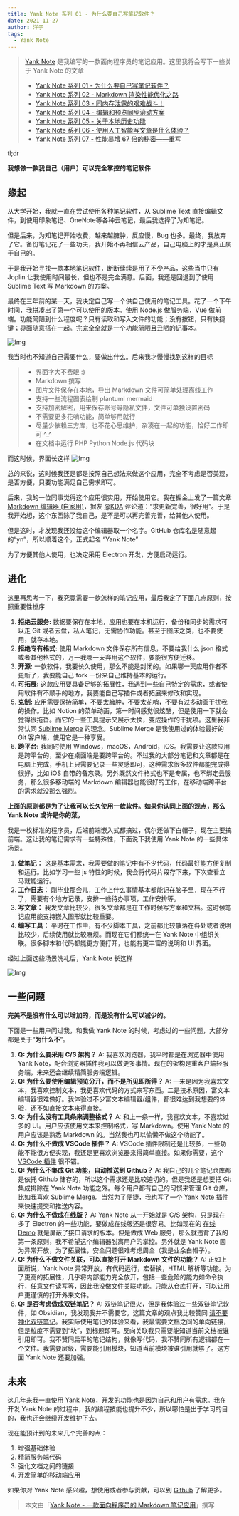 ```yaml
---
title: Yank Note 系列 01 - 为什么要自己写笔记软件？
date: 2021-11-27
author: 洋子
tags:
  - Yank Note
---
```


> [Yank Note](https://github.com/purocean/yn) 是我编写的一款面向程序员的笔记应用。这里我将会写下一些关于 Yank Note 的文章
> - [Yank Note 系列 01 - 为什么要自己写笔记软件？](/yank-note-01)
> - [Yank Note 系列 02 - Markdown 渲染性能优化之路](/yank-note-02)
> - [Yank Note 系列 03 - 同内存泄露的艰难战斗！](/yank-note-03)
> - [Yank Note 系列 04 - 编辑和预览同步滚动方案](/yank-note-04)
> - [Yank Note 系列 05 - 关于本地历史功能](/yank-note-05)
> - [Yank Note 系列 06 - 使用人工智能写文章是什么体验？](/yank-note-06)
> - [Yank Note 系列 07 - 性能暴增 67 倍的秘密——重写](/yank-note-07)

tl;dr

**我想做一款我自己（用户）可以完全掌控的笔记软件**

## 缘起

从大学开始，我就一直在尝试使用各种笔记软件，从 Sublime Text 直接编辑文件，到使用印象笔记、OneNote等各种云笔记，最后我选择了为知笔记。

但是后来，为知笔记开始收费，越来越臃肿，反应慢，Bug 也多。最终，我放弃了它。备份笔记花了一些功夫，我开始不再相信云产品，自己电脑上的才是真正属于自己的。

于是我开始寻找一款本地笔记软件，断断续续是用了不少产品，这些当中只有 Joplin 让我使用时间最长，但也不是完全满意。后面，我还是回退到了使用 Sublime Text 写 Markdown 的方案。

最终在三年前的某一天，我决定自己写一个供自己使用的笔记工具。花了一个下午时间，我拼凑出了第一个可以使用的版本。使用 Node.js 做服务端，Vue 做前端。功能简陋到什么程度呢？只有读取和写入文件的功能；没有按钮，只有快捷键；界面随意搭在一起。完完全全就是一个功能简陋且丑陋的记事本。

![Img](./FILES/2021-11-27-yank-note-01.md/9b0504a5.png)

我当时也不知道自己需要什么，要做出什么。后来我才慢慢找到这样的目标

> - 界面字大不费眼 :)
> - Markdown 撰写
> - 图片文件保存在本地，导出 Markdown 文件可简单处理离线工作
> - 支持一些流程图表绘制 plantuml mermaid
> - 支持加密解密，用来保存账号等隐私文件，文件可单独设置密码
> - 不需要更多花哨功能，简单够用就行
> - 尽量少依赖三方库，也不花心思维护，杂凑在一起的功能，恰好工作即可 ^_^
> - 在文档中运行 PHP Python Node.js 代码块

而这时候，界面长这样
![Img](./FILES/2021-11-27-yank-note-01.md/0d67882c.png)

总的来说，这时候我还是都是按照自己想法来做这个应用，完全不考虑是否美观，是否方便，只要功能满足自己需求即可。

后来，我的一位同事觉得这个应用很实用，开始使用它。我在掘金上发了一篇文章 [Markdown 编辑器 (自家用)](https://juejin.cn/post/6844903614222172173)，掘友 [@KDA](https://juejin.cn/user/307518985733965) 评论道：“求更新完善，很好用”。于是我开始想，这个东西除了我自己，是不是可以再完善完善，给其他人使用。

但是这时，才发现我还没给这个编辑器取一个名字。GitHub 仓库名是随意起的“yn”，所以顺着这个，正式起名 “Yank Note”

为了方便其他人使用，也决定采用 Electron 开发，方便启动运行。

## 进化

这里再思考一下，我究竟需要一款怎样的笔记应用，最后我定了下面几点原则，按照重要性排序

1. **拒绝云服务:** 数据要保存在本地，应用也要在本机运行，备份和同步的需求可以走 Git 或者云盘，私人笔记，无需协作功能。甚至于图床之类，也不要使用，就存本地。
1. **拒绝专有格式:** 使用 Markdown 文件保存所有信息，不要给我什么 json 格式或者其他格式的，万一我哪一天弃用这个软件，要能很方便迁移。
1. **开源:** 一款软件，我要长久使用，那么不能是封闭的。如果哪一天应用作者不更新了，我要能自己 fork 一份来自己维持基本的运行。
1. **可拓展:** 这款应用要具备足够的拓展性，我遇到一些自己特定的需求，或者使用软件有不顺手的地方，我要能自己写插件或者拓展来修改和实现。
1. **克制:** 应用需要保持简单，不要太臃肿，不要太花哨，不要有过多动画干扰我的操作。比如 Notion 的菜单动画，第一时间感觉很炫酷，但是使用一下就会觉得很拖沓。而它的一些工具提示又展示太快，变成操作的干扰项。这里我非常认同 [Sublime Merge](https://www.sublimetext.com/blog/articles/sublime-merge) 的理念。Sublime Merge 是我使用过的体验最好的 Git 客户端，使用它是一种享受。
1. **跨平台:** 我同时使用 Windows，macOS，Android，iOS。我需要让这款应用是跨平台的，至少在桌面端是要跨平台的。不过我的大部分笔记和文章都是在电脑上完成，手机上只需要记录一些灵感即可，这种需求很多软件都能完成得很好，比如 iOS 自带的备忘录。另外既然文件格式也不是专属，也不绑定云服务，那么很多移动端的 Markdown 编辑器也能很好的工作，在移动端跨平台的需求就没那么强烈。

**上面的原则都是为了让我可以长久使用一款软件。如果你认同上面的观点，那么 Yank Note 或许是你的菜。**

我是一枚标准的程序员，后端前端嵌入式都搞过，偶尔还做下白帽子，现在主要搞前端。这让我的笔记需求有一些特殊性，下面说下我使用 Yank Note 的一些具体场景。

1. **做笔记：** 这是基本需求，我需要做的笔记中有不少代码，代码最好能方便复制和运行。比如学习一些 js 特性的时候，我会将代码片段存下来，下次查看立马就能运行。
1. **工作日志：** 刚毕业那会儿，工作上什么事情基本都能记在脑子里，现在不行了，需要有个地方记录，安排一些待办事项，工作安排等。
1. **写文章：** 我发文章比较少，很多文章都是在工作时候写方案和文档。这时候笔记应用能支持嵌入图形就比较重要。
1. **编写工具：** 平时在工作中，有不少脚本工具，之前都比较散落在各处或者说明比较少，后续使用就比较麻烦。而现在它们都统一在 Yank Note 中组织关联。很多脚本和代码都能更方便打开，也能有更丰富的说明和 UI 界面。

经过上面这些场景洗礼后，Yank Note 长这样

![Img](./FILES/2021-11-27-yank-note-01.md/f2b9e861.png)

## 一些问题

**完美不是没有什么可以增加的，而是没有什么可以减少的。**

下面是一些用户问过我，和我做 Yank Note 的时候，考虑过的一些问题，大部分都是关于“**为什么不**”。

1. **Q: 为什么要采用 C/S 架构？**
  A: 我喜欢浏览器，我平时都是在浏览器中使用 Yank Note，配合浏览器插件我可以做更多事情。现在的架构是重客户端轻服务端，未来还会继续精简服务端逻辑。
1. **Q: 为什么要使用编辑预览分开，而不是所见即所得？**
  A: 一来是因为我喜欢文本，我喜欢控制文本，我更喜欢代码的方式来写东西。二是技术原因，富文本编辑器很难做好。我体验过不少富文本编辑器/组件，都很难达到我想要的体验，还不如直接文本来得直接。
1. **Q: 为什么没有工具条来调整格式？**
  A: 和上一条一样，我喜欢文本，不喜欢过多的 UI。用户应该使用文本来控制格式，写 Markdown。使用 Yank Note 的用户应该是熟悉 Markdown 的。当然我也可以偷懒不做这个功能了。
1. **Q: 为什么不做成 VSCode 插件？**
  A: VSCode 插件限制还是比较多，一些功能不能很方便实现，我还是更喜欢浏览器来得简单直接。如果你需要，这个 [VSCode 插件](https://github.com/shd101wyy/markdown-preview-enhanced) 很不错。
1. **Q: 为什么不集成 Git 功能，自动推送到 Github？**
  A: 我自己的几个笔记仓库都是依托 Github 储存的，所以这个需求还是比较迫切的。但是我还是想要把 Git 集成排除在 Yank Note 功能之外。每个用户都有自己的习惯来管理 Git 仓库，比如我喜欢 Sublime Merge。当然为了便捷，我也写了一个 [Yank Note 插件](https://github.com/purocean/yn/issues/65#issuecomment-962472562) 来快速提交和推送内容。
1. **Q: 为什么不做成在线版？**
  A: Yank Note 从一开始就是 C/S 架构，只是现在多了 Electron 的一些功能，要做成在线版还是很容易。比如现在的 [在线 Demo](https://yank-note.vercel.app/#/) 就是屏蔽了接口请求的版本。但是做成 Web 服务，那么就违背了我的第一条原则，我不希望这个编辑器脱离用户的掌控。另外就是 Yank Note 因为异常开放，为了拓展性，安全问题很难考虑周全（我是业余白帽子）。
1. **Q: 为什么不做文件关联，可以直接打开 Markdown 文件的功能？**
  A: 正如上面所说，Yank Note 异常开放，有代码运行，宏替换，HTML 解析等功能。为了更高的拓展性，几乎将内部能力完全放开，包括一些危险的能力如命令执行，任意文件读写等，因此我没做文件关联功能。只能从仓库打开，可以让用户更谨慎的打开外来文件。
1. **Q: 是否考虑做成双链笔记？**
  A: 双链笔记很火，但是我体验过一些双链笔记软件，如 Obsidian，我发现我并不需要它。这篇文章的观点我比较赞同 [请不要神化双链笔记](https://sspai.com/post/65273)。我实际使用笔记的体验来看，我最需要文档之间的单向链接，但是粒度不需要到“块”，到标题即可。反向关联我只需要能知道当前文档被谁引用即可。我不赞同扁平的笔记结构，就像写代码，我不赞同所有逻辑都在一个文件。我需要层级，需要能引用模块，知道当前模块被谁引用就够了。这方面 Yank Note 还要加强。

## 未来

这几年来我一直使用 Yank Note，开发的功能也是因为自己和用户有需求。我在开发 Yank Note 的过程中，我的编程技能也提升不少，所以哪怕是出于学习的目的，我也还会继续开发维护下去。

现在能预计到的未来几个完善的点：
1. 增强基础体验
1. 精简服务端代码
1. 强化文档之间的链接
1. 开发简单的移动端应用

如果你对 Yank Note 感兴趣，想使用或者参与贡献，可以到 [Github](https://github.com/purocean/yn) 了解更多。

> 本文由「[Yank Note - 一款面向程序员的 Markdown 笔记应用](https://github.com/purocean/yn)」撰写
